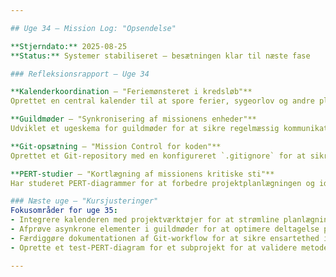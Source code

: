 ```yaml
---

## Uge 34 – Mission Log: "Opsendelse"

**Stjerndato:** 2025-08-25
**Status:** Systemer stabiliseret – besætningen klar til næste fase

### Refleksionsrapport – Uge 34

**Kalenderkoordination – "Feriemønsteret i kredsløb"**
Oprettet en central kalender til at spore ferier, sygeorlov og andre planlægningsvariable. Dette giver et klart overblik over teamets tilgængelighed og hjælper med at undgå konflikter i tidsplanen. Næste skridt er at integrere kalenderen med projektstyringsværktøjer for at automatisere opdateringer og reducere risikoen for oversete fravær.

**Guildmøder – "Synkronisering af missionens enheder"**
Udviklet et ugeskema for guildmøder for at sikre regelmæssig kommunikation og videnudveksling på tværs af teams. Udfordringen ligger i at koordinere tidszoner og sikre, at alle stemmer er hørt. Overvejer at introducere asynkrone elementer for at imødekomme globale teams.

**Git-opsætning – "Mission Control for koden"**
Oprettet et Git-repository med en konfigureret `.gitignore` for at sikre, at kun relevante filer bliver tracket. Dette er første skridt mod en mere struktureret og sikker kodehåndtering. Næste prioritet er at etablere klare retningslinjer for commits og branches for at opretholde orden i koden.

**PERT-studier – "Kortlægning af missionens kritiske sti"**
Har studeret PERT-diagrammer for at forbedre projektplanlægningen og identificere afhængigheder og tidsestimater. Dette værktøj vil blive afprøvet på et mindre subprojekt for at evaluere dets effektivitet, inden det implementeres i større skala.

### Næste uge – "Kursjusteringer"
Fokusområder for uge 35:
- Integrere kalenderen med projektværktøjer for at strømline planlægningen.
- Afprøve asynkrone elementer i guildmøder for at optimere deltagelse på tværs af tidszoner.
- Færdiggøre dokumentationen af Git-workflow for at sikre ensartethed i teamet.
- Oprette et test-PERT-diagram for et subprojekt for at validere metoden.

---
```


